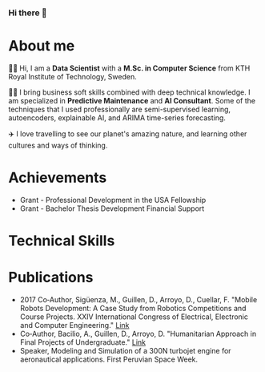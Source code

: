 ### Hi there 👋

<!--
**kplrm/kplrm** is a ✨ _special_ ✨ repository because its `README.md` (this file) appears on your GitHub profile.

Here are some ideas to get you started:

- 🔭 I’m currently working on ...
- 🌱 I’m currently learning ...
- 👯 I’m looking to collaborate on ...
- 🤔 I’m looking for help with ...
- 💬 Ask me about ...
- 📫 How to reach me: ...
- ⚡ Fun fact: ...
-->

# About me
👨‍🎓 Hi, I am a **Data Scientist** with a **M.Sc. in Computer Science** from KTH Royal Institute of Technology, Sweden.

👨‍💻 I bring business soft skills combined with deep technical knowledge. I am specialized in **Predictive Maintenance** and **AI Consultant**. Some of the techniques that I used professionally are semi-supervised learning, autoencoders, explainable AI, and ARIMA time-series forecasting.

✈️ I love travelling to see our planet's amazing nature, and learning other cultures and ways of thinking.

# Achievements
* Grant - Professional Development in the USA Fellowship
* Grant - Bachelor Thesis Development Financial Support

# Technical Skills

# Publications
* 2017 Co‑Author, Sigüenza, M., Guillen, D., Arroyo, D., Cuellar, F. "Mobile Robots Development: A Case Study from Robotics Competitions and Course Projects. XXIV International Congress of Electrical, Electronic and Computer Engineering." [Link]([https://link-url-here.org](https://ieeexplore.ieee.org/document/8079703))
* Co‑Author, Bacilio, A., Guillen, D., Arroyo, D. "Humanitarian Approach in Final Projects of Undergraduate." [Link](https://ieeexplore.ieee.org/document/7856065)
* Speaker, Modeling and Simulation of a 300N turbojet engine for aeronautical applications. First Peruvian Space Week.
